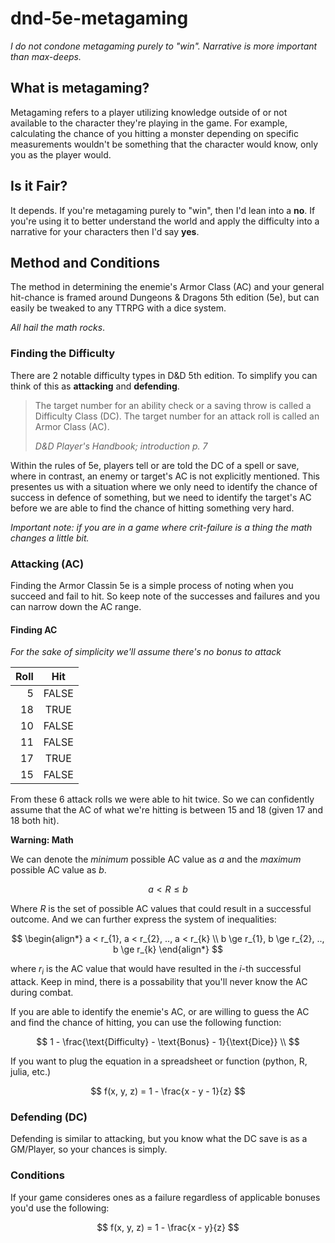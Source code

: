 # dnd-5e-metagaming
_I do not condone metagaming purely to "win". Narrative is more important than max-deeps._

## What is metagaming?

Metagaming refers to a player utilizing knowledge outside of or not available to the character they're playing in the game. For example, calculating the chance of you hitting a monster depending on specific measurements wouldn't be something that the character would know, only you as the player would.

## Is it Fair?

It depends. If you're metagaming purely to "win", then I'd lean into a **no**. If you're using it to better understand the world and apply the difficulty into a narrative for your characters then I'd say **yes**.

## Method and Conditions

The method in determining the enemie's Armor Class (AC) and your general hit-chance is framed around Dungeons & Dragons 5th edition (5e), but can easily be tweaked to any TTRPG with a dice system. 

_All hail the math rocks_.

### Finding the Difficulty

There are 2 notable difficulty types in D&D 5th edition. To simplify you can think of this as **attacking** and **defending**.

> The target number for an ability check or a saving throw is called a Difficulty Class (DC). The target number for an attack roll is called an Armor Class (AC).
> 
> _D&D Player's Handbook; introduction p. 7_

Within the rules of 5e, players tell or are told the DC of a spell or save, where in contrast, an enemy or target's AC is not explicitly mentioned. This presentes us with a situation where we only need to identify the chance of success in defence of something, but we need to identify the target's AC before we are able to find the chance of hitting something very hard.

_Important note: if you are in a game where crit-failure is a thing the math changes a little bit._

### Attacking (AC)

Finding the Armor Classin 5e is a simple process of noting when you succeed and fail to hit. So keep note of the successes and failures and you can narrow down the AC range.

#### Finding AC

_For the sake of simplicity we'll assume there's no bonus to attack_

| Roll | Hit |
| -: | :-: |
| 5 | FALSE |
| 18 | TRUE |
| 10 | FALSE |
| 11 | FALSE |
| 17 | TRUE |
| 15 | FALSE |

From these 6 attack rolls we were able to hit twice. So we can confidently assume that the AC of what we're hitting is between 15 and 18 (given 17 and 18 both hit).

**Warning: Math**

We can denote the _minimum_ possible AC value as $a$ and the _maximum_ possible AC value as $b$.

$$a < R \le b$$

Where $R$ is the set of possible AC values that could result in a successful outcome. And we can further express the system of inequalities:

$$
\begin{align*}
a < r_{1}, a < r_{2}, .., a < r_{k} \\
b \ge r_{1}, b \ge r_{2}, .., b \ge r_{k}
\end{align*}
$$

where $r_i$ is the AC value that would have resulted in the $i$-th successful attack. Keep in mind, there is a possability that you'll never know the AC during combat.

If you are able to identify the enemie's AC, or are willing to guess the AC and find the chance of hitting, you can use the following function:

$$
1 - \frac{\text{Difficulty} - \text{Bonus} - 1}{\text{Dice}} \\
$$

If you want to plug the equation in a spreadsheet or function (python, R, julia, etc.)

$$
f(x, y, z) = 1 - \frac{x - y - 1}{z}
$$

### Defending (DC)

Defending is similar to attacking, but you know what the DC save is as a GM/Player, so your chances is simply. 

### Conditions

If your game consideres ones as a failure regardless of applicable bonuses you'd use the following:

$$
f(x, y, z) = 1 - \frac{x - y}{z}
$$

<!--
## Code

![R code]()

-->
